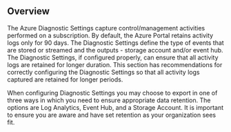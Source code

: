 ## Overview

The Azure Diagnostic Settings capture control/management activities performed on a subscription. By default, the Azure Portal retains activity logs only for
90 days. The Diagnostic Settings define the type of events that are stored or streamed and the outputs - storage account and/or event hub. The Diagnostic Settings, if configured properly, can ensure that all activity logs are retained for longer duration. This section has recommendations for correctly
configuring the Diagnostic Settings so that all activity logs captured are retained for longer periods.

When configuring Diagnostic Settings you may choose to export in one of three ways in which you need to ensure appropriate data retention. The options are Log Analytics, Event Hub, and a Storage Account. It is important to ensure you are aware and have set retention as your organization sees fit.
